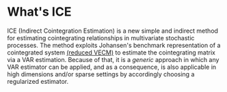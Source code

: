 # What's ICE

ICE (Indirect Cointegration Estimation) is a new simple and indirect method for estimating cointegrating relationships in multivariate stochastic processes. The method exploits Johansen's benchmark representation of a cointegrated system [(reduced VECM)](https://www.sciencedirect.com/science/article/pii/0165188988900413) to estimate the cointegrating matrix via a VAR estimation. Because of that, it is a *generic* approach in which any VAR estimator can be applied, and as a consequence, is also applicable in high dimensions and/or sparse settings by accordingly choosing a regularized estimator.

